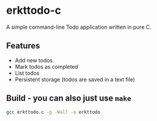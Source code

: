 # erkttodo-c

A simple command-line Todo application written in pure C.

## Features
- Add new todos
- Mark todos as completed
- List todos
- Persistent storage (todos are saved in a text file)

## Build - you can also just use `make`
```bash
gcc erkttodo.c -g -Wall -o erkttodo
